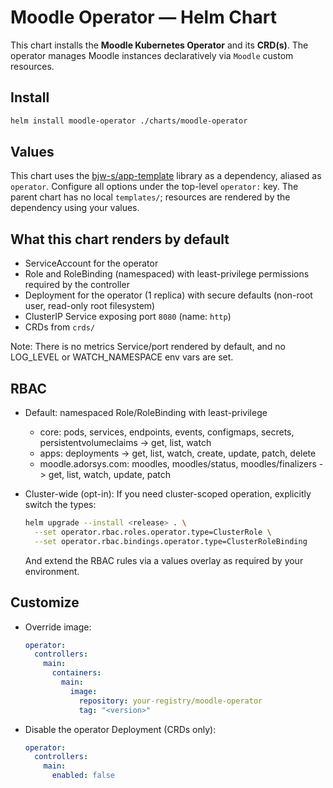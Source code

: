 # Moodle Operator — Helm Chart

This chart installs the **Moodle Kubernetes Operator** and its **CRD(s)**. The operator manages Moodle instances declaratively via `Moodle` custom resources.

## Install
```bash
helm install moodle-operator ./charts/moodle-operator
```

## Values
This chart uses the [bjw-s/app-template](https://bjw-s-labs.github.io/helm-charts/docs/app-template/) library as a dependency, aliased as `operator`. Configure all options under the top-level `operator:` key. The parent chart has no local `templates/`; resources are rendered by the dependency using your values.

## What this chart renders by default
- ServiceAccount for the operator
- Role and RoleBinding (namespaced) with least-privilege permissions required by the controller
- Deployment for the operator (1 replica) with secure defaults (non-root user, read-only root filesystem)
- ClusterIP Service exposing port `8080` (name: `http`)
- CRDs from `crds/`

Note: There is no metrics Service/port rendered by default, and no LOG_LEVEL or WATCH_NAMESPACE env vars are set.

## RBAC

- Default: namespaced Role/RoleBinding with least-privilege
  - core: pods, services, endpoints, events, configmaps, secrets, persistentvolumeclaims -> get, list, watch
  - apps: deployments -> get, list, watch, create, update, patch, delete
  - moodle.adorsys.com: moodles, moodles/status, moodles/finalizers -> get, list, watch, update, patch

- Cluster-wide (opt-in):
  If you need cluster-scoped operation, explicitly switch the types:
  ```bash
  helm upgrade --install <release> . \
    --set operator.rbac.roles.operator.type=ClusterRole \
    --set operator.rbac.bindings.operator.type=ClusterRoleBinding
  ```
  And extend the RBAC rules via a values overlay as required by your environment.

## Customize
- Override image:
  ```yaml
  operator:
    controllers:
      main:
        containers:
          main:
            image:
              repository: your-registry/moodle-operator
              tag: "<version>"
  ```
- Disable the operator Deployment (CRDs only):
  ```yaml
  operator:
    controllers:
      main:
        enabled: false
  ```
